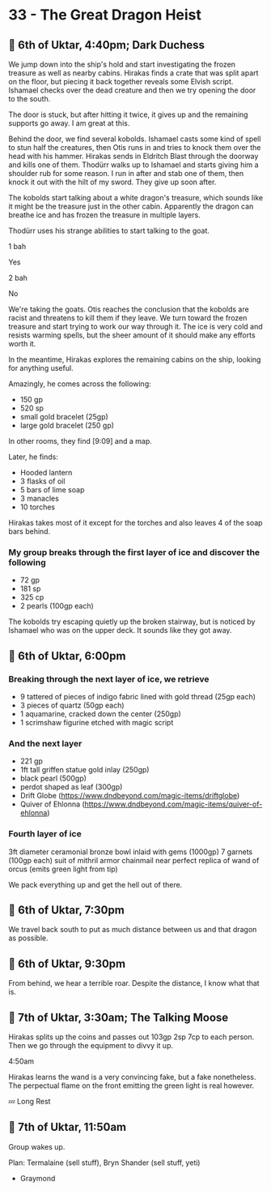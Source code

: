 # 33 - The Great Dragon Heist

## 📅 6th of Uktar, 4:40pm; Dark Duchess

We jump down into the ship's hold and start investigating the frozen treasure as well as nearby cabins. Hirakas finds a crate that was split apart on the floor, but piecing it back together reveals some Elvish script. Ishamael checks over the dead creature and then we try opening the door to the south.

The door is stuck, but after hitting it twice, it gives up and the remaining supports go away. I am great at this.

Behind the door, we find several kobolds. Ishamael casts some kind of spell to stun half the creatures, then Otis runs in and tries to knock them over the head with his hammer. Hirakas sends in Eldritch Blast through the doorway and kills one of them. Thodürr walks up to Ishamael and starts giving him a shoulder rub for some reason. I run in after and stab one of them, then knock it out with the hilt of my sword. They give up soon after.

The kobolds start talking about a white dragon's treasure, which sounds like it might be the treasure just in the other cabin. Apparently the dragon can breathe ice and has frozen the treasure in multiple layers.

Thodürr uses his strange abilities to start talking to the goat.

1 bah

Yes

2 bah

No

We're taking the goats. Otis reaches the conclusion that the kobolds are racist and threatens to kill them if they leave. We turn toward the frozen treasure and start trying to work our way through it. The ice is very cold and resists warming spells, but the sheer amount of it should make any efforts worth it.

In the meantime, Hirakas explores the remaining cabins on the ship, looking for anything useful.

Amazingly, he comes across the following:

- 150 gp
- 520 sp
- small gold bracelet (25gp)
- large gold bracelet (250 gp)

In other rooms, they find [9:09] and a map.

Later, he finds:

- Hooded lantern
- 3 flasks of oil
- 5 bars of lime soap
- 3 manacles
- 10 torches

Hirakas takes most of it except for the torches and also leaves 4 of the soap bars behind.

### My group breaks through the first layer of ice and discover the following

- 72 gp
- 181 sp
- 325 cp
- 2 pearls (100gp each)

The kobolds try escaping quietly up the broken stairway, but is noticed by Ishamael who was on the upper deck. It sounds like they got away.

## 📅 6th of Uktar, 6:00pm

### Breaking through the next layer of ice, we retrieve

- 9 tattered of pieces of indigo fabric lined with gold thread (25gp each)
- 3 pieces of quartz (50gp each)
- 1 aquamarine, cracked down the center (250gp)
- 1 scrimshaw figurine etched with magic script

### And the next layer

- 221 gp
- 1ft tall griffen statue gold inlay (250gp)
- black pearl (500gp)
- perdot shaped as leaf (300gp)
- Drift Globe (https://www.dndbeyond.com/magic-items/driftglobe)
- Quiver of Ehlonna (https://www.dndbeyond.com/magic-items/quiver-of-ehlonna)

### Fourth layer of ice

3ft diameter ceramonial bronze bowl inlaid with gems (1000gp)
7 garnets (100gp each)
suit of mithril armor chainmail
near perfect replica of wand of orcus (emits green light from tip)

We pack everything up and get the hell out of there.

## 📅 6th of Uktar, 7:30pm

We travel back south to put as much distance between us and that dragon as possible.

## 📅 6th of Uktar, 9:30pm

From behind, we hear a terrible roar. Despite the distance, I know what that is.

## 📅 7th of Uktar, 3:30am; The Talking Moose

Hirakas splits up the coins and passes out 103gp 2sp 7cp to each person. Then we go through the equipment to divvy it up.

4:50am

Hirakas learns the wand is a very convincing fake, but a fake nonetheless. The perpectual flame on the front emitting the green light is real however.

💤 Long Rest

## 📅 7th of Uktar, 11:50am

Group wakes up.

Plan: Termalaine (sell stuff), Bryn Shander (sell stuff, yeti)

- Graymond
